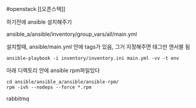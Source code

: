 #openstack 
[[오픈스택]]

하기전에 ansible 설치해주기

ansible_a/ansible/inventory/group_vars/all/main.yml


설치할때, ansible/main.yml 안에  tags가 있음, 그거 지정해주면 태그만 앤서블 됨
```/bin/bash
ansible-playbook -i inventory/inventory.ini main.yml -vv -t env
```

아래 디렉토리 안에 ansible rpm파일있다
```/bin/bash
cd ansible/ansible_a/ansible/ansible-rpm/
rpm -ivh --nodeps --force *.rpm
```


rabbitmq 
```/bin/bash

```